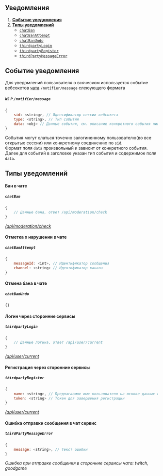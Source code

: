 Уведомления
-----------
1. [**Событие уведомления**](#Событие-уведомления)
2. [**Типы уведомлений**](#Типы-уведомлений)
    - [`chatBan`](#Бан-в-чате)
    - [`chatBanAttempt`](#Отметка-о-нарушении-в-чате)
    - [`chatBanUndo`](#Отмена-бана-в-чате)
    - [`thirdpartyLogin`](#Логин-через-сторонние-сервисы)
    - [`thirdpartyRegister`](#Регистрация-через-сторонние-сервисы)
    - [`thirdPartyMessageError`](#Ошибка-отправки-сообщения-в-чат-сервис)


Событие уведомления
-------------------
Для уведомлений пользователя о всяческом используется событие вебсокетов [чата](chat.md#Протокол-взаимодействия) `/notifier/message` слеюующего формата
##### `WS` `P` `/notifier/message`
```js
{
    sid: <string>, // Идентификатор сессии вебсокета
    type: <string>, // Тип события
    data: <obj> // Данные события, см. описание конкретного события ниже
}
```
События могут слаться точечно залогиненному пользователю(во все открытые сессии) или конкретному соединению по `sid`.  
Формат поля `data` произвольный и зависит от конкретного события. Далее для событий в заголовке указан тип события и содержимое поля `data`.


Типы уведомлений
----------------


#### Бан в чате
##### `chatBan`
```js
{
    // Данные бана, ответ /api/moderation/check 
}
```
*[/api/moderation/check](admin.md#Проверить-забанен-ли-пользователь)*


#### Отметка о нарушении в чате
##### `chatBanAttempt`
```js
{
    messageId: <int>, // Идентификатор сообщения
    channel: <string> // Идентификатор канала
}
```


#### Отмена бана в чате
##### `chatBanUndo`
```js
{}
```


#### Логин через сторонние сервисы
##### `thirdpartyLogin`
```js
{
    // Данные логина, ответ /api/user/current 
}
```
*[/api/user/current](common.md#Данные-текущего-пользователя)*


#### Регистрация через сторонние сервисы
##### `thirdpartyRegister`
```js
{
    name: <string>, // Предлагаемое имя пользователя на основе данных стороннего сервиса
    token: <string> // Токен для завершения регистрации
}
```
*[/api/user/current](common.md#Данные-текущего-пользователя)*


#### Ошибка отправки сообщения в чат сервис
##### `thirdPartyMessageError`
```js
{
    message: <string>, // Текст ошибки
}
```
*Ошибка при отправке сообщения в сторонние сервисы чата: twitch, goodgame*